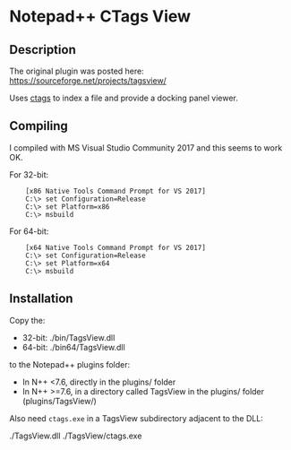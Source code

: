 # Notepad++ CTags View

## Description

The original plugin was posted here:
https://sourceforge.net/projects/tagsview/

Uses [ctags](http://ctags.sourceforge.net/) to index a file and provide
a docking panel viewer.

## Compiling

I compiled with MS Visual Studio Community 2017 and this seems to work OK.

For 32-bit:
```
    [x86 Native Tools Command Prompt for VS 2017]
    C:\> set Configuration=Release
    C:\> set Platform=x86
    C:\> msbuild
```

For 64-bit:
```
    [x64 Native Tools Command Prompt for VS 2017]
    C:\> set Configuration=Release
    C:\> set Platform=x64
    C:\> msbuild
```

## Installation

Copy the:

+ 32-bit:  ./bin/TagsView.dll
+ 64-bit:  ./bin64/TagsView.dll

to the Notepad++ plugins folder:
  + In N++ <7.6, directly in the plugins/ folder
  + In N++ >=7.6, in a directory called TagsView in the plugins/ folder (plugins/TagsView/)

Also need `ctags.exe` in a TagsView subdirectory adjacent to the DLL:

  ./TagsView.dll
  ./TagsView/ctags.exe
